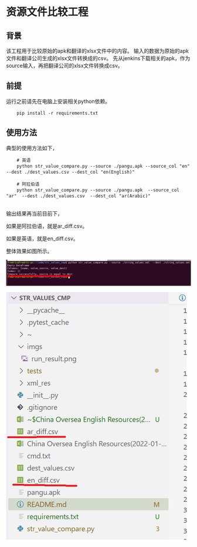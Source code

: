 # 资源文件比较工程

## 背景

该工程用于比较原始的apk和翻译的xlsx文件中的内容。
输入的数据为原始的apk文件和翻译公司生成的xlsx文件转换成的csv。
先从jenkins下载相关的apk，作为source输入，再把翻译公司的xlsx文件转换成csv。


## 前提

运行之前请先在电脑上安装相关python依赖。
```shell
    pip install -r requirements.txt
```


## 使用方法

典型的使用方法如下，

```shell
    # 英语
    python str_value_compare.py --source ./pangu.apk --source_col "en" --dest ./dest_values.csv --dest_col "en(English)"

    # 阿拉伯语
    python str_value_compare.py --source ./pangu.apk  --source_col "ar"  --dest ./dest_values.csv  --dest_col "ar(Arabic)"


```

输出结果再当前目前下，

如果是阿拉伯语，就是ar_diff.csv。

如果是英语，就是en_diff.csv。

整体效果如图所示。

![Run result](./imgs/run_result.png)

![Diff CSV](./imgs/res_diff.png)
